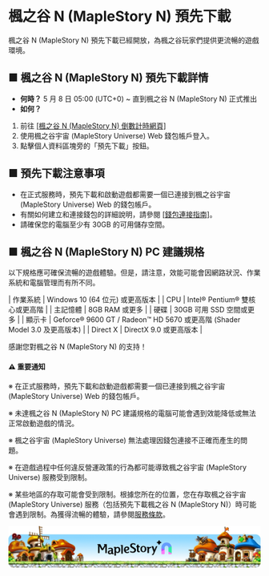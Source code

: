 # 楓之谷 N (MapleStory N) 預先下載

楓之谷 N (MapleStory N) 預先下載已經開放，為楓之谷玩家們提供更流暢的遊戲環境。

## ■ 楓之谷 N (MapleStory N) 預先下載詳情
*   **何時？** 5 月 8 日 05:00 (UTC+0) ~ 直到楓之谷 N (MapleStory N) 正式推出
*   **如何？**
1.  前往 [\[楓之谷 N (MapleStory N) 倒數計時網頁\]](https://msu.io/maplestoryn/launch-countdown)
2.  使用楓之谷宇宙 (MapleStory Universe) Web 錢包帳戶登入。
3.  點擊個人資料區塊旁的「預先下載」按鈕。
## ■ 預先下載注意事項
*   在正式服務時，預先下載和啟動遊戲都需要一個已連接到楓之谷宇宙 (MapleStory Universe) Web 的錢包帳戶。
*   有關如何建立和連接錢包的詳細說明，請參閱 [\[錢包連接指南\]](https://docs.maplestoryn.io/msn-101/learn-more/wallet-connect)。
*   請確保您的電腦至少有 30GB 的可用儲存空間。
## ■ 楓之谷 N (MapleStory N) PC 建議規格

以下規格應可確保流暢的遊戲體驗。但是，請注意，效能可能會因網路狀況、作業系統和電腦管理而有所不同。

| 作業系統 | Windows 10 (64 位元) 或更高版本 |
| CPU | Intel® Pentium® 雙核心或更高階 |
| 主記憶體 | 8GB RAM 或更多 |
| 硬碟 | 30GB 可用 SSD 空間或更多 |
| 顯示卡 | Geforce® 9600 GT / Radeon™ HD 5670 或更高階 (Shader Model 3.0 及更高版本) |
| Direct X | DirectX 9.0 或更高版本 |

感謝您對楓之谷 N (MapleStory N) 的支持！

#### ⚠️ 重要通知

※ 在正式服務時，預先下載和啟動遊戲都需要一個已連接到楓之谷宇宙 (MapleStory Universe) Web 的錢包帳戶。

※ 未達楓之谷 N (MapleStory N) PC 建議規格的電腦可能會遇到效能降低或無法正常啟動遊戲的情況。

※ 楓之谷宇宙 (MapleStory Universe) 無法處理因錢包連接不正確而產生的問題。

※ 在遊戲過程中任何違反營運政策的行為都可能導致楓之谷宇宙 (MapleStory Universe) 服務受到限制。

※ 某些地區的存取可能會受到限制。根據您所在的位置，您在存取楓之谷宇宙 (MapleStory Universe) 服務（包括預先下載楓之谷 N (MapleStory N)）時可能會遇到限制。為獲得流暢的體驗，請參閱[服務條款](https://msu.io/policy/terms)。

![](images/announcement/image_1747236244949_825.png)
